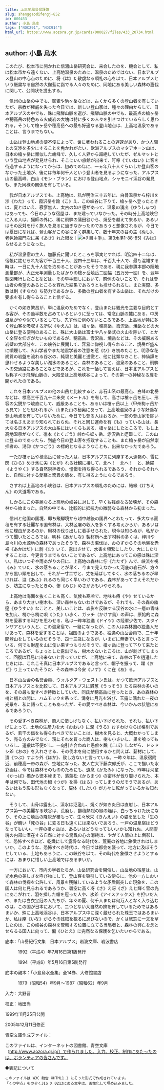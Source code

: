 ```yaml
---
title: 上高地風景保護論
slug: shanggaodifengj-852
id: 000433
author: 小島 烏水
tags: ["NDC291", "NDC914"]
html_url: https://www.aozora.gr.jp/cards/000027/files/433_20734.html
---
```


## author: 小島 烏水

このたび、松本市に開かれた信濃山岳研究会に、来会したのを、機会として、私は松本市から遠くない、上高地温泉のために、温泉のためではない、日本アルプス登山の中心点のために、将《は》た敬虔なる順礼の心を以て、日本アルプスという厳粛なる自然の大伽藍に詣でる人々のために、同地にある美しい森林の濫伐に関して、公開状を提出する。

　信州の山岳の中でも、御嶽や駒ヶ岳などは、古くから多くの登山者を有していたが、宗教が権威を失った今日では、新しい登山家は、種々の理由からして、日本アルプスの中でも、殊に飛騨山脈を選び、飛騨山脈の中でも、最高点の槍ヶ岳や穂高岳の特色ある火成岩の大塊は特に多くの人々を引きつけているらしく思われる。そうして槍ヶ岳や穂高岳への最も好適なる登山地点は、上高地温泉であることは、言うまでもない。

　山岳は登山地点の便不便によって、世に著われることの遅速があり、かつ人間との交渉を多少にすることを免かれがたい、欧洲アルプスのマタアホーン山は、日本の槍ヶ岳に類似した峻峰で、久しく人界から超絶していたが、ゼルマットという登山地点が発見せられ、そこにいい旅館が出来て、叮嚀《ていねい》に客を待遇するようになってからは、初めての年に、一ヵ年八十人ぐらいしか登山客のなかった土地が、後には毎年何千人という登山者を見るようになった、アルプス山の最高峰、白山《モン・ブラン》における登山地点、シャモニイ渓谷の発見も、また同様の関係を有している。

　我が日本アルプスでも、上高地は、私が明治三十五年に、白骨温泉から梓川を渉《わた》って、霞沢岳を踰《こ》え、この峡谷に下りて、槍ヶ岳へ登ったときは、夏とはいえ、寂寥無人、太古の如き感があって、温泉の湧出《ゆうしゅつ》はあっても、今日のような宿屋は、まだ建っていなかった。その時分上高地峡谷に入る人は、猟師の外に、稀に飛騨の蒲田谷から、焼岳を越えて来るか、あるいはその反対を行く旅人を見るに過ぎなかったのであろうと想像されるが、今日では夏日になれば、登山客がこの谷に多く群集して、数十年来の谷の主《ぬし》、老猟師嘉門次に呆《あき》れた眼を｜![※(「目＋爭」、第3水準1-88-85)](https://www.aozora.gr.jp/cards/000027/files/../../../gaiji/1-88/1-88-85.png)《みは》らせるようになった。

　私が温泉宿の主人、加藤氏に聞いたところを事実とすれば、明治四十二年は、宿帳に註せられた客が千百三十人、翌四十三年は、千百九十人で、最も混雑する時は、一日に九十人位を泊めることがあったそうである、現に我参謀本部の陸地測量部が、大正元年測量したばかりの槍ヶ岳焼岳二図幅（五万分一図）を、翌年製図発行したことなどは、その早手廻しにおいて、前例のないことで、それは登山者の希望のあるところを容れた結果であろうとも推せられるし、また実際、多数は則《すなわ》ち勢力であるから、多数の登山者を有する山岳は、それだけの要求を有し得らるることと信ずる。

　かくの如き繁昌が、単に温泉のためでなく、登山または観光を主要な目的とする客が、その過半数を占めているというに至っては、常念山脈の麓にある、中房温泉がやや似ているとしても、先ず他に例のないところである、上高地が特に多く登山客を吸収する所以《ゆえん》は、槍ヶ岳、穂高岳、霞沢岳、焼岳などの大山岳に登る便利のあること、殊に大山岳は富士や八ヶ岳式の火山を除いて、とかく全容を仰ぎがたいものであるが、穂高岳、霞沢岳、焼岳などは、その威厳ある岩壁の大部分を、この峡谷に展開して、容易に仰視し得られること、焼岳が盛んに噴煙して、火山学者やまた地震学者の注意を惹《ひ》き初めたこと、明浄な花崗質の岩盤を流れる谷水の、純碧と美麗と透徹と、他に比類なきこと、神仙譚を思わせるような美しい湖水のあること、森林のあること、温泉のあること、飛騨への交通路にあることなどであるが、これを一括して言えば、日本北アルプスとも称すべき飛騨山脈の、大殿堂は上高地峡谷によって、その第一の神秘なる扉を開かれたのである。

　これを日本アルプスの他の山岳と比較すると、赤石山系の最高点、白峰の北岳などは、標高三千百九十二米突《メートル》を有して、高さは槍ヶ岳を圧し、形容の尖鋭かつ峻直にして、威厳あることも、あるいは槍ヶ岳以上（甲州駒ヶ岳から見て）とも思われるが、山また山の秘奥にあって、上高地温泉のような好適な登山地点を有していないために、今日でも登る人はおろか、一部の登山家を除いては名さえあまり知られておらぬ、それと同じ運命を有《も》っている山は、長大なる日本アルプスの大山系にはいくらもある、槍ヶ岳にしたところで、もし上高地温泉がなくて、徳本《とくごう》峠から蝶ヶ岳、赤沢岳と迂廻して、この山に登るのであったら、到底今日の登山客を招致することも、また槍ヶ岳が自然崇拝者の、渇仰《かつごう》の標的となるようなことも、出来なかったであろう。

　一たび槍ヶ岳や穂高岳に登った人は、日本アルプスに列座する大連嶺の、雪に閃《ひら》めき氷に尖《とが》れる壮観に接して、北へ！　北へ！　と、踴躍《ようやく》する自然崇拝者の、憧憬を持ち得られるであろう、それからそれへと、自然に対する愛慕と驚異の情を、有し得るようになるであろう。

　さすれば上高地の小峡谷は、日本アルプスの順礼のためには、結縁《けちえん》の大道場である。

　しかるにこの美麗なる上高地の峡谷に対して、早くも残虐なる破壊が、その森林から始まった。自然の中でも、比較的に抵抗力の微弱なる森林から初まった。

　信州と他国の国境、即ち飛騨境から越中越後の国界へとわたって、多大なる面積を有する壮麗なる国有林は、大林区署の収入を多くする考えからか、あるいは他に理由があるのか、用材の伐り出しに着手せられた、現今は知らぬが、私がかつて聞いたところでは、明科《あかしな》製材所へ出す材料の多くは、梓川や島々川の水源地の森林であったそうで、森林の濫伐は、おのずからその地盤を赤裸《あかはだ》に剥《む》いて、露出させて、水害を頻繁にしたり、大にしたりすることは、今更言うまでもないことであるが、上高地にあってこの感は殊に深い。私はいつぞや雨あがりの日に、上高地の森林に佇《たたず》んで、峡流を視《み》ていた、水の落ちることが早く、今まで見えなかった河底の岩石が、方々から黒い頭を出して、それが一寸二寸と、丈を延ばしてゆく、水の落ちるのが早ければ、溢《あふ》れるのも同じく早いわけである、森林があってさえそれだから、坊主になったときの、惨《みじ》めさがおもいやられる。

　上高地は海面を抜くことも高く、気候も寒冷で、地味も瘠《や》せているから、あまり大きい樹木も、深い森林もないわけであるが、それでも、その森の幽邃《ゆうすい》なことと、美しいことは、森影を反映する渓谷の水に一層の青味を加え、梢から梢に唄《うた》い歩く、ガッチ（かけす鳥）の声は、原始的に森林を愛慕する叫びを思わせる、私は一昨年独逸《ドイツ》の陸軍少佐で、スタインザアという人と、この温泉宿で、一緒になったが、この人は森林国の独逸人だけあって、森林を愛することは、祖国のようである、独逸の山岳会員で、二十年間登山をしているのだそうで、四十三歳になるが、いまだに無妻でいると言っている、何でも財産を山に使い果すつもりだそうで、槍ヶ岳に登って下りて来たところであるが、ちょっとした露出でも、樹木のないところは、山が剥げてしまって、回復は容易に出来ないと言っていたが、上高地に来て、森林の下を逍遥したときには、これこそ真に日本アルプスであると言って、帽子を振って、躍《おど》り上っていたそうだ、その森林は今安《いず》くに在《あ》る。

　日本山岳会の名誉会員、ウォルタア・ウェストン氏は、かつて欧洲アルプスと日本アルプスとを比較して、日本アルプスに欝葱《うっそう》たる森林の多いのを、その最も愛すべき特徴としていた、同氏が穂高岳に登ったとき、あの森林の梢と梢との間に、ハムモックを吊って、満身に月光を浴び、玉露に濡れた一夜の光景を、私に語ったこともあったが、その愛すべき森林は、今いかんの状態にあるであろうか。

　その愛すべき森林が、商人に惜しげもなく、払い下げられた、それも、払い下げによって、土地の生産力を大《おおい》に潤《うる》おすわけならば格別であるが、若干の価をも得られべきでないことは、樹木を見ると、大概わかってしまう、売る方のみでなく、現にそれを買った商人は、樹も小さいし、巣を喰ってもいるし、運搬は不便だし、一向引き合わぬと愚痴を飜《こぼ》しながら、ドシドシ斧《おの》を入れさせる、その伐木を何に使用するかと問えば、薪材にして、潰《つぶ》すより外《ほか》、致し方ないと言っている。一昨々年は、温泉宿附近、前穂高一帯の森が、空地になった、友人亡大下藤次郎氏が、ここで描いた水彩画は、今では森林そのもののためにも、遺念《かたみ》になった、昨年は河童《かっぱ》橋から徳本峠まで、落葉松《からまつ》の密林が伐り靡けられた、本年は何でも、田代池の栂《つが》を掃《はら》ってしまうのだそうであるが、あるいはもう影も形もなくなって、屍体《したい》が方々に転がっているかも知れない。

　そうして、山骨は露出し、渓水は氾濫し、焼くが如き炎日は直射し、日本アルプス第一の美麗なる峡谷は、荒廃し、欝積熱烈の緑の焔は、白ッちゃけた灰になり、その上に焼岳の降灰が積もって、生々欣栄《きんえい》の姿を呈した「生の谷」が醜い「死の谷」に変る日も遠くには来ないであろう、一戸の温泉宿はどうなってもいい、一座の槍ヶ岳は、あるいはどうなってもいいかも知れぬ、人間霊魂の内部に潜在する自然に対する驚異の心の消耗は、やがて人情の上に倒影して、恐怖すべきほど、乾燥にして露骨なる時代を、荒廃の谷地に象徴されはしまいか。このような、恐怖すべき時代は、今日では都会を襲って、地方に及ぼそうとしている、土地もあろうに、この峡谷を以て、その時代を象徴させようとするには、あまりに惜しい上高地ではあるまいか。

　一方において、市内の学者たちが、山岳研究会を開催し、山岳地の宿屋は、山光水色の美しさを呼び物にして、登山客を吸引している傍らに、他の一方において森林の伐採を公許して、風景を残賊しているような矛盾衝突した現象を、この国人は何と見られるであろうか、碧空に高く冴《さ》え冴《ざ》えと輝く雪の光にあこがれて、羽を挿した帽を冠った人や、氷斧《アイスアックス》を担いだ人や、または白衣宝冠の人たちが、年々の夏、何千人または何万人となく入り込むのは、この国が日本において、二つとない大自然の誇を有しているためではあるまいか、殊に上高地渓谷は、日本アルプス中に深く蔵せられた珠玉ではあるまいか、私は座《いな》がらその残賊を視るに忍びないので、かくは旅窓に一文を草したのは、この峡谷の森林を管轄する位置に立てる当局者と、森林の興亡を念とせらるる国人に向って、偏《ひとえ》に完然なる保護を乞いたいからである。













底本：「山岳紀行文集　日本アルプス」岩波文庫、岩波書店


　　　1992（平成4）年7月16日第1版発行

　　　1994（平成6）年5月16日第5刷発行

底本の親本：「小島烏水全集」全14巻、大修館書店

　　　1979（昭和54）年9月～1987（昭和62）年9月

入力：大野晋

校正：地田尚

1999年11月25日公開

2005年12月11日修正

青空文庫作成ファイル：

このファイルは、インターネットの図書館、青空文庫（http://www.aozora.gr.jp/）で作られました。入力、校正、制作にあたったのは、ボランティアの皆さんです。









●表記について


	このファイルは W3C 勧告 XHTML1.1 にそった形式で作成されています。
	「くの字点」をのぞくJIS X 0213にある文字は、画像化して埋め込みました。